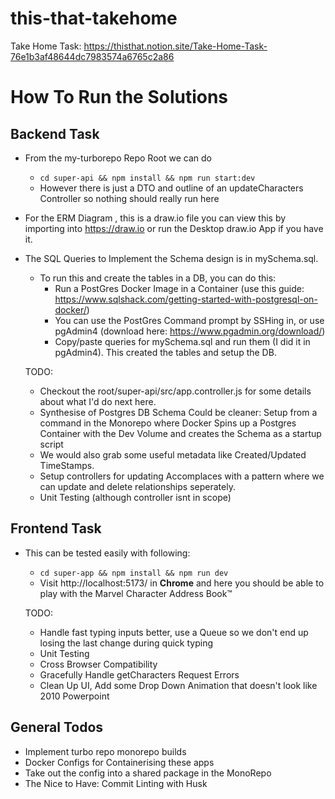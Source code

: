 # this-that-takehome

Take Home Task: https://thisthat.notion.site/Take-Home-Task-76e1b3af48644dc7983574a6765c2a86

# How To Run the Solutions

## Backend Task
- From the my-turborepo Repo Root we can do
     - `cd super-api && npm install && npm run start:dev`
     - However there is just a DTO and outline of an updateCharacters Controller so nothing should really run here

- For the ERM Diagram , this is a draw.io file you can view this by importing into https://draw.io or run the Desktop draw.io App if you have it.

- The SQL Queries to Implement the Schema design is in mySchema.sql.
    - To run this and create the tables in a DB, you can do this:
        - Run a PostGres Docker Image in a Container (use this guide: https://www.sqlshack.com/getting-started-with-postgresql-on-docker/)
        - You can use the PostGres Command prompt by SSHing in, or use pgAdmin4 (download here: https://www.pgadmin.org/download/)
        - Copy/paste queries for mySchema.sql and run them (I did it in pgAdmin4). This created the tables and setup the DB.

    TODO:
    - Checkout the root/super-api/src/app.controller.js for some details about what I'd do next here.
    - Synthesise of Postgres DB Schema Could be cleaner: Setup from a command in the Monorepo where Docker Spins up a Postgres Container with the Dev Volume and creates the Schema as a startup script
    - We would also grab some useful metadata like Created/Updated TimeStamps.
    - Setup controllers for updating Accomplaces with a pattern where we can update and delete relationships seperately.
    - Unit Testing (although controller isnt in scope)

## Frontend Task
- This can be tested easily with following:
    - `cd super-app && npm install && npm run dev`
    - Visit http://localhost:5173/ in **Chrome** and here you should be able to play with the Marvel Character Address Book™

    TODO:
    - Handle fast typing inputs better, use a Queue so we don't end up losing the last change during quick typing
    - Unit Testing
    - Cross Browser Compatibility
    - Gracefully Handle getCharacters Request Errors
    - Clean Up UI, Add some Drop Down Animation that doesn't look like 2010 Powerpoint
    
## General Todos
- Implement turbo repo monorepo builds
- Docker Configs for Containerising these apps
- Take out the config into a shared package in the MonoRepo
- The Nice to Have: Commit Linting with Husk

